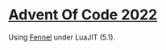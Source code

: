 # [Advent Of Code 2022](https://adventofcode.com/2022)

Using [Fennel](https://fennel-lang.org/) under LuaJIT (5.1).
